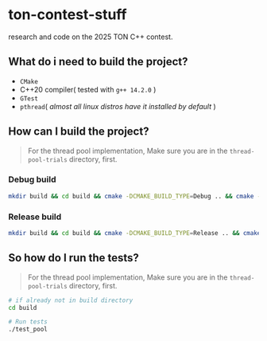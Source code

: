 # ton-contest-stuff

research and code on the 2025 TON C++ contest.

## What do i need to build the project?

- `CMake`
- C++20 compiler( tested with `g++ 14.2.0` )
- `GTest`
- `pthread`( _almost all linux distros have it installed by default_ )

## How can I build the project?

> For the thread pool implementation, Make sure you are in the `thread-pool-trials` directory, first.

### Debug build

```bash
mkdir build && cd build && cmake -DCMAKE_BUILD_TYPE=Debug .. && cmake --build .
```

### Release build

```bash
mkdir build && cd build && cmake -DCMAKE_BUILD_TYPE=Release .. && cmake --build .
```

## So how do I run the tests?

> For the thread pool implementation, Make sure you are in the `thread-pool-trials` directory, first.

```bash
# if already not in build directory
cd build

# Run tests
./test_pool
```
